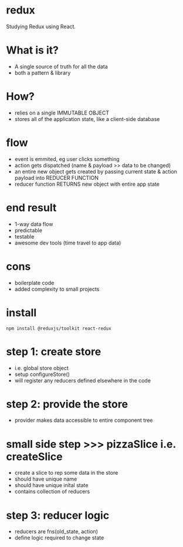 # redux

Studying Redux using React.

# What is it?

- A single source of truth for all the data
- both a pattern & library

# How?

- relies on a single IMMUTABLE OBJECT
- stores all of the application state, like a client-side database

# flow

- event is emmited, eg user clicks something
- action gets dispatched (name & payload >> data to be changed)
- an entire new object gets created by passing current state & action payload into REDUCER FUNCTION
- reducer function RETURNS new object with entire app state

# end result

- 1-way data flow
- predictable
- testable
- awesome dev tools (time travel to app data)

# cons

- boilerplate code
- added complexity to small projects

# install

<code>npm install @reduxjs/toolkit react-redux</code>

# step 1: create store

- i.e. global store object
- setup configureStore()
- will register any reducers defined elsewhere in the code

# step 2: provide the store

- provider makes data accessible to entire component tree

# small side step >>> pizzaSlice i.e. createSlice

- create a slice to rep some data in the store
- should have unique name
- should have unique inital state
- contains collection of reducers

# step 3: reducer logic

- reducers are fns(old_state, action)
- define logic required to change state
